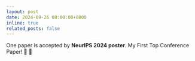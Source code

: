 ```yaml
---
layout: post
date: 2024-09-26 08:00:00+0800
inline: true
related_posts: false
---
```


One paper is accepted by **NeurIPS 2024 poster**. My First Top Conference Paper! 
:page_facing_up: :tada:
